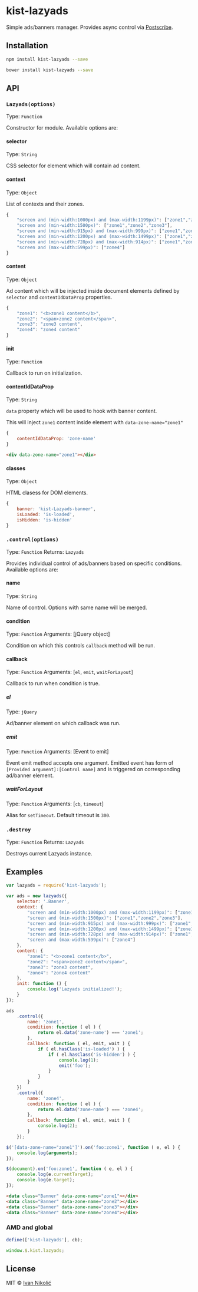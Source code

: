 # kist-lazyads

Simple ads/banners manager. Provides async control via [Postscribe](https://github.com/krux/postscribe).

## Installation

```sh
npm install kist-lazyads --save

bower install kist-lazyads --save
```

## API

### `Lazyads(options)`

Type: `Function`

Constructor for module. Available options are:

#### selector

Type: `String`

CSS selector for element which will contain ad content.

#### context

Type: `Object`

List of contexts and their zones.

```js
{
	"screen and (min-width:1000px) and (max-width:1199px)": ["zone1","zone2","zone3"],
	"screen and (min-width:1500px)": ["zone1","zone2","zone3"],
	"screen and (min-width:915px) and (max-width:999px)": ["zone1","zone2","zone3","zone3"],
	"screen and (min-width:1200px) and (max-width:1499px)": ["zone1","zone2","zone3"],
	"screen and (min-width:728px) and (max-width:914px)": ["zone1","zone3"],
	"screen and (max-width:599px)": ["zone4"]
}
```

#### content

Type: `Object`

Ad content which will be injected inside document elements defined by `selector` and `contentIdDataProp` properties.

```js
{
	"zone1": "<b>zone1 content</b>",
	"zone2": "<span>zone2 content</span>",
	"zone3": "zone3 content",
	"zone4": "zone4 content"
}
```

#### init

Type: `Function`

Callback to run on initialization.

#### contentIdDataProp

Type: `String`

`data` property which will be used to hook with banner content.

This will inject `zone1` content inside element with `data-zone-name="zone1"`

```js
{
	contentIdDataProp: 'zone-name'
}
```

```html
<div data-zone-name="zone1"></div>
```

#### classes

Type: `Object`

HTML clasess for DOM elements.

```js
{
	banner: 'kist-Lazyads-banner',
	isLoaded: 'is-loaded',
	isHidden: 'is-hidden'
}
```

### `.control(options)`

Type: `Function`
Returns: `Lazyads`

Provides individual control of ads/banners based on specific conditions. Available options are:

#### name

Type: `String`

Name of control. Options with same name will be merged.

#### condition

Type: `Function`
Arguments: [jQuery object]

Condition on which this controls `callback` method will be run.

#### callback

Type: `Function`
Arguments: [`el`, `emit`, `waitForLayout`]

Callback to run when condition is true.

##### el

Type: `jQuery`

Ad/banner element on which callback was run.

##### emit

Type: `Function`
Arguments: [Event to emit]

Event emit method accepts one argument. Emitted event has form of `[Provided argument]:[Control name]` and is triggered on corresponding ad/banner element.

##### waitForLayout

Type: `Function`
Arguments: [`cb`, `timeout`]

Alias for `setTimeout`. Default timeout is `300`.

### `.destroy`

Type: `Function`
Returns: `Lazyads`

Destroys current Lazyads instance.

## Examples

```js
var lazyads = require('kist-lazyads');

var ads = new lazyads({
	selector: '.Banner',
	context: {
		"screen and (min-width:1000px) and (max-width:1199px)": ["zone1","zone2","zone3"],
		"screen and (min-width:1500px)": ["zone1","zone2","zone3"],
		"screen and (min-width:915px) and (max-width:999px)": ["zone1","zone2","zone3","zone3"],
		"screen and (min-width:1200px) and (max-width:1499px)": ["zone1","zone2","zone3"],
		"screen and (min-width:728px) and (max-width:914px)": ["zone1","zone3"],
		"screen and (max-width:599px)": ["zone4"]
	},
	content: {
		"zone1": "<b>zone1 content</b>",
		"zone2": "<span>zone2 content</span>",
		"zone3": "zone3 content",
		"zone4": "zone4 content"
	},
	init: function () {
		console.log('Lazyads initialized!');
	}
});

ads
	.control({
		name: 'zone1',
		condition: function ( el ) {
			return el.data('zone-name') === 'zone1';
		},
		callback: function ( el, emit, wait ) {
			if ( el.hasClass('is-loaded') ) {
				if ( el.hasClass('is-hidden') ) {
					console.log(1);
					emit('foo');
				}
			}
		}
	})
	.control({
		name: 'zone4',
		condition: function ( el ) {
			return el.data('zone-name') === 'zone4';
		},
		callback: function ( el, emit, wait ) {
			console.log(2);
		}
	});

$('[data-zone-name="zone1"]').on('foo:zone1', function ( e, el ) {
	console.log(arguments);
});

$(document).on('foo:zone1', function ( e, el ) {
	console.log(e.currentTarget);
	console.log(e.target);
});
```

```html
<data class="Banner" data-zone-name="zone1"></div>
<data class="Banner" data-zone-name="zone2"></div>
<data class="Banner" data-zone-name="zone3"></div>
<data class="Banner" data-zone-name="zone4"></div>
```

### AMD and global

```js
define(['kist-lazyads'], cb);

window.$.kist.lazyads;
```

## License

MIT © [Ivan Nikolić](http://ivannikolic.com)
